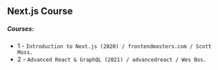 
## Next.js Course

##### Courses:

- 1 - ``Introduction to Next.js (2020) / frontendmasters.com / Scott Moss.``
- 2 - ``Advanced React & GraphQL (2021) / advancedreact / Wes Bos.``